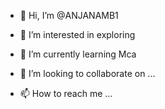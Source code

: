 - 👋 Hi, I’m @ANJANAMB1
- 👀 I’m interested in exploring 
- 🌱 I’m currently learning Mca

- 💞️ I’m looking to collaborate on ...
- 📫 How to reach me ...

<!---
ANJANAMB1/ANJANAMB1 is a ✨ special ✨ repository because its `README.md` (this file) appears on your GitHub profile.
You can click the Preview link to take a look at your changes.
--->
